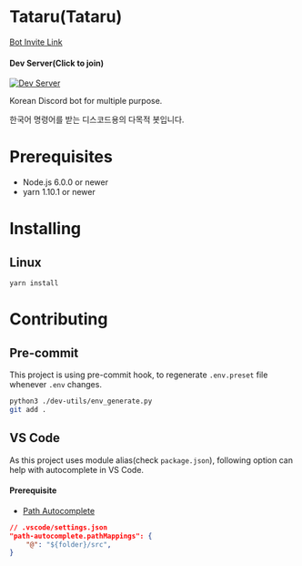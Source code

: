 # Tataru(Tataru)
[Bot Invite Link](https://discordapp.com/oauth2/authorize?client_id=357073005819723777&scope=bot&permissions=-1)

#### Dev Server(Click to join)
[![Dev Server](https://discordapp.com/api/guilds/498712729381634058/widget.png?style=banner2)](https://discord.gg/d8r6tDz)

Korean Discord bot for multiple purpose.

한국어 명령어를 받는 디스코드용의 다목적 봇입니다.

# Prerequisites
- Node.js 6.0.0 or newer
- yarn 1.10.1 or newer

# Installing
## Linux
```
yarn install
```

# Contributing
## Pre-commit
This project is using pre-commit hook, to regenerate `.env.preset` file whenever `.env` changes.
```sh
python3 ./dev-utils/env_generate.py
git add .
```

## VS Code
As this project uses module alias(check `package.json`), following option can help with autocomplete in VS Code.

#### Prerequisite
- [Path Autocomplete](https://marketplace.visualstudio.com/items?itemName=ionutvmi.path-autocomplete)

```json
// .vscode/settings.json
"path-autocomplete.pathMappings": {
    "@": "${folder}/src",
}
```
